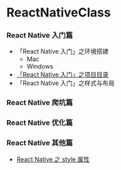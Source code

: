 # ReactNativeClass

###  **React Native** 入门篇

- 「React Native 入门」之环境搭建
  - Mac
  - Windows
- [「React Native 入门」之项目目录](./ReactNative入门之项目目录.md)
- 「React Native 入门」之样式与布局




### React Native 爬坑篇



### **React Native** 优化篇



### **React Native** 其他篇

* [React Native 之 style 属性](./ReactNativeDoc.md)





